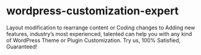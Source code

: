 # wordpress-customization-expert
Layout modification to rearrange content or Coding changes to Adding new features, industry’s most experienced, talented can help you with any kind of WordPress Theme or Plugin Customization. Try us, 100% Satisfied, Guaranteed! 
